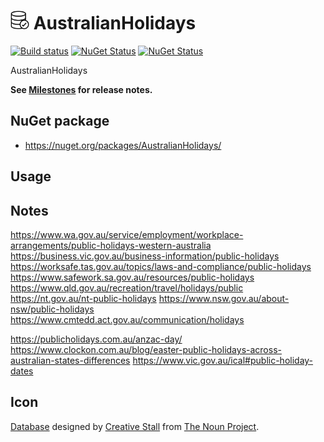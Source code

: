 # <img src="/src/icon.png" height="30px"> AustralianHolidays

[![Build status](https://ci.appveyor.com/api/projects/status/g6njwv0aox62atu0?svg=true)](https://ci.appveyor.com/project/SimonCropp/australian-holidays)
[![NuGet Status](https://img.shields.io/nuget/v/AustralianHolidays.svg?label=AustralianHolidays)](https://www.nuget.org/packages/AustralianHolidays/)
[![NuGet Status](https://img.shields.io/nuget/v/Verify.EntityFrameworkClassic.svg?label=Verify.EntityFrameworkClassic)](https://www.nuget.org/packages/Verify.EntityFrameworkClassic/)

AustralianHolidays

**See [Milestones](../../milestones?state=closed) for release notes.**


## NuGet package

 * https://nuget.org/packages/AustralianHolidays/


## Usage


## Notes


https://www.wa.gov.au/service/employment/workplace-arrangements/public-holidays-western-australia
https://business.vic.gov.au/business-information/public-holidays
https://worksafe.tas.gov.au/topics/laws-and-compliance/public-holidays
https://www.safework.sa.gov.au/resources/public-holidays
https://www.qld.gov.au/recreation/travel/holidays/public
https://nt.gov.au/nt-public-holidays
https://www.nsw.gov.au/about-nsw/public-holidays
https://www.cmtedd.act.gov.au/communication/holidays

https://publicholidays.com.au/anzac-day/
https://www.clockon.com.au/blog/easter-public-holidays-across-australian-states-differences
https://www.vic.gov.au/ical#public-holiday-dates

## Icon

[Database](https://thenounproject.com/term/database/310841/) designed by [Creative Stall](https://thenounproject.com/creativestall/) from [The Noun Project](https://thenounproject.com).
